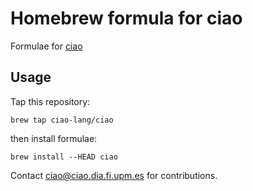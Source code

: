 # Homebrew formula for ciao

Formulae for [ciao](https://github.com/ciao-lang/ciao)

## Usage

Tap this repository:

    brew tap ciao-lang/ciao

then install formulae:

    brew install --HEAD ciao
    
Contact ciao@ciao.dia.fi.upm.es for contributions.
